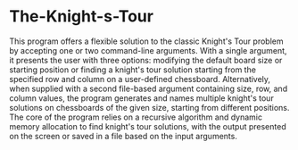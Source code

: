 # The-Knight-s-Tour
This program offers a flexible solution to the classic Knight's Tour problem by accepting one or two command-line arguments. With a single argument, it presents the user with three options: modifying the default board size or starting position or finding a knight's tour solution starting from the specified row and column on a user-defined chessboard. Alternatively, when supplied with a second file-based argument containing size, row, and column values, the program generates and names multiple knight's tour solutions on chessboards of the given size, starting from different positions. The core of the program relies on a recursive algorithm and dynamic memory allocation to find knight's tour solutions, with the output presented on the screen or saved in a file based on the input arguments.
